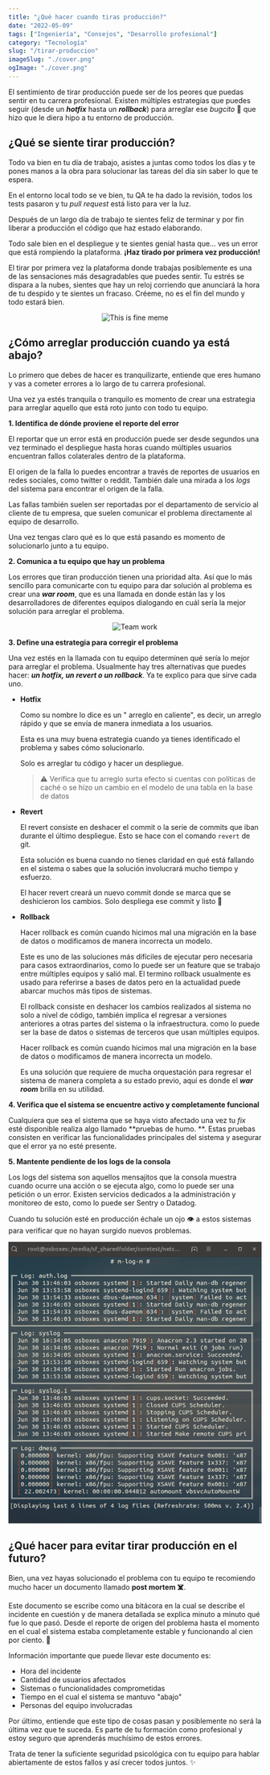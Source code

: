 ```yaml
---
title: "¿Qué hacer cuando tiras producción?"
date: "2022-05-09"
tags: ["Ingeniería", "Consejos", "Desarrollo profesional"]
category: "Tecnología"
slug: "/tirar-produccion"
imageSlug: "./cover.png"
ogImage: "./cover.png"
---
```


El sentimiento de tirar producción puede ser de los peores que puedas sentir en tu carrera profesional. Existen múltiples estrategias que puedes seguir (desde un ***hotfix*** hasta un ***rollback***) para arreglar ese *bugcito* 🐛 que hizo que le diera hipo a tu entorno de producción.

## ¿Qué se siente tirar producción?
Todo va bien en tu día de trabajo, asistes a juntas como todos los días y te pones manos a la obra para solucionar las tareas del día sin saber lo que te espera.

En el entorno local todo se ve bien, tu QA te ha dado la revisión, todos los tests pasaron y tu *pull request* está listo para ver la luz. 

Después de un largo día de trabajo te sientes feliz de terminar y por fin liberar a producción el código que haz estado elaborando. 

Todo sale bien en el despliegue y te sientes genial hasta que... ves un error que está rompiendo la plataforma. **¡Haz tirado por primera vez producción!**

El tirar por primera vez la plataforma donde trabajas posiblemente es una de las sensaciones más desagradables que puedes sentir. Tu estrés se dispara a la nubes, sientes que hay un reloj corriendo que anunciará la hora de tu despido y te sientes un fracaso. Créeme, no es el fin del mundo y todo estará bien.

<center>
  <img src="https://media.tenor.co/images/0d1329f5ff7d31712e3d12ce160df6ec/raw" alt="This is fine meme"/>
</center>


## ¿Cómo arreglar producción cuando ya está abajo?

Lo primero que debes de hacer es tranquilizarte, entiende que eres humano y vas a cometer errores a lo largo de tu carrera profesional. 

Una vez ya estés tranquila o tranquilo es momento de crear una estrategia para arreglar aquello que está roto junto con todo tu equipo.

**1. Identifica de dónde proviene el reporte del error**

El reportar que un error está en producción puede ser desde segundos una vez terminado el despliegue hasta horas cuando múltiples usuarios encuentran fallos colaterales dentro de la plataforma. 

El origen de la falla lo puedes encontrar a través de reportes de usuarios en redes sociales, como twitter o reddit. También dale una mirada a los *logs* del sistema para encontrar el origen de la falla. 

Las fallas también suelen ser reportadas por el departamento de servicio al cliente de tu empresa,  que suelen comunicar el problema directamente al equipo de desarrollo.

Una vez tengas claro qué es lo que está pasando es momento de solucionarlo junto a tu equipo.

**2. Comunica a tu equipo que hay un problema**

Los errores que tiran producción tienen una prioridad alta. Así que lo más sencillo para comunicarte con tu equipo para dar solución al problema es crear una ***war room***, que es una llamada en donde están las y los desarrolladores de diferentes equipos dialogando en cuál sería la mejor solución para arreglar el problema.

<center>
  <img src="https://c.tenor.com/eXJsqLw89rEAAAAC/dream-team-tina-fey.gif" alt="Team work"/>
</center>

**3. Define una estrategia para corregir el problema**

Una vez estés en la llamada con tu equipo determinen qué sería lo mejor para arreglar el problema. Usualmente hay tres alternativas que puedes hacer: ***un hotfix, un revert o un rollback***. Ya te explico para que sirve cada uno. 

- **Hotfix**

  Como su nombre lo dice es un " arreglo en caliente", es decir, un arreglo rápido y que se envía de manera inmediata a los usuarios. 

  Esta es una muy buena estrategia cuando ya tienes identificado el problema y sabes cómo solucionarlo. 

  Solo es arreglar tu código y hacer un despliegue. 

  > ⚠️ Verifica que tu arreglo surta efecto si cuentas con políticas de caché o se hizo un cambio en el modelo de una tabla en la base de datos

- **Revert**

  El revert consiste en deshacer el commit o la serie de commits que iban durante el último despliegue. Esto se hace con el comando `revert` de git.

  Esta solución es buena cuando no tienes claridad en qué está fallando en el sistema o sabes que la solución involucrará mucho tiempo y esfuerzo.

  El hacer revert creará un nuevo commit donde se marca que se deshicieron los cambios. Solo despliega ese commit y listo 🚀

- **Rollback**

  Hacer rollback es común cuando hicimos mal una migración en la base de datos o modificamos de manera incorrecta un modelo.

  Este es uno de las soluciones más difíciles de ejecutar pero necesaria para casos extraordinarios, como lo puede ser un feature que se trabajo entre múltiples equipos y salió mal. El termino rollback usualmente es
  usado para referirse a bases de datos pero en la actualidad puede abarcar muchos más tipos de sistemas.

  El rollback consiste en deshacer los cambios realizados al sistema no solo a nivel de código, también implica el regresar a versiones anteriores a otras partes del sistema o la infraestructura. como lo puede ser la base de datos o sistemas de terceros que usan múltiples equipos.

  Hacer rollback es común cuando hicimos mal una migración en la base de datos o modificamos de manera incorrecta un modelo.

  Es una solución que requiere de mucha orquestación para regresar el sistema de manera completa a su estado previo, aquí es donde el ***war room*** brilla en su utilidad.

**4. Verifica que el sistema se encuentre activo y completamente funcional**

   Cualquiera que sea el sistema que se haya visto afectado una vez tu *fix* esté disponible realiza algo llamado **pruebas de humo. **. Estas pruebas consisten en verificar las funcionalidades principales del sistema y asegurar que el error ya no esté presente.

**5. Mantente pendiente de los logs de la consola**

   Los logs del sistema son aquellos mensajitos que la consola muestra cuando ocurre una acción o se ejecuta algo, como lo puede ser una petición o un error. Existen servicios dedicados a la administración y monitoreo de esto, como lo puede ser Sentry o Datadog. 

   Cuando tu solución esté en producción échale un ojo 👁 a estos sistemas para verificar que no hayan surgido nuevos problemas.

<center>
  <img src="https://raw.githubusercontent.com/lfkdev/MultiLogMonitor/master/mlogmpreview.gif" alt="logs del sistema"/>
</center>

## ¿Qué hacer para evitar tirar producción en el futuro?

Bien, una vez hayas solucionado el problema con tu equipo te recomiendo mucho hacer un documento llamado **post mortem ☠️**. 

Este documento se escribe como una bitácora en la cual se describe el incidente en cuestión y de manera detallada se explica minuto a minuto qué fue lo que pasó. Desde el reporte de origen del problema hasta el momento en el cual el sistema estaba completamente estable y funcionando al cien por ciento. 💯

Información importante que puede llevar este documento es:

- Hora del incidente
- Cantidad de usuarios afectados
- Sistemas o funcionalidades comprometidas
- Tiempo en el cual el sistema se mantuvo "abajo"
- Personas del equipo involucradas

Por último, entiende que este tipo de cosas pasan y posiblemente no será la última vez que te suceda. Es parte de tu formación como profesional y estoy seguro que aprenderás muchísimo de estos errores. 

Trata de tener la suficiente seguridad psicológica con tu equipo para hablar abiertamente de estos fallos y así crecer todos juntos. ✨